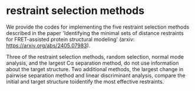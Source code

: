 # restraint selection methods

We provide the codes for implementing the five restraint selection methods described in the paper 'Identifying the minimal sets of distance restraints for FRET-assisted protein structural modeling' (arxiv: https://arxiv.org/abs/2405.07983). 

Three of the restraint selection methods, random selection, normal mode analysis, and the largest Cα separation method, do not use information about the target structure. Two additional methods, the largest change in pairwise separation method and linear discriminant analysis, compare the initial and target structure toidentify the most effective restraints.
